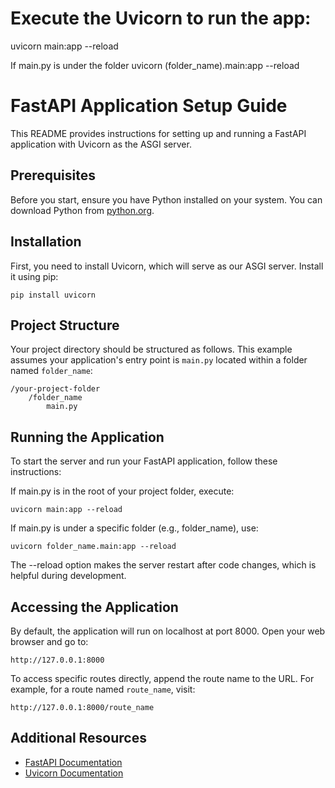 

# Execute the Uvicorn to run the app:
uvicorn main:app --reload

If main.py is under the folder
uvicorn (folder_name).main:app --reload



# FastAPI Application Setup Guide

This README provides instructions for setting up and running a FastAPI application with Uvicorn as the ASGI server.

## Prerequisites

Before you start, ensure you have Python installed on your system. You can download Python from [python.org](https://www.python.org/downloads/).

## Installation

First, you need to install Uvicorn, which will serve as our ASGI server. Install it using pip:

```
pip install uvicorn
```

## Project Structure

Your project directory should be structured as follows. This example assumes your application's entry point is `main.py` located within a folder named `folder_name`:

```
/your-project-folder
    /folder_name
        main.py
```

## Running the Application
To start the server and run your FastAPI application, follow these instructions:

If main.py is in the root of your project folder, execute:

```
uvicorn main:app --reload
```

If main.py is under a specific folder (e.g., folder_name), use:

```
uvicorn folder_name.main:app --reload
```

The --reload option makes the server restart after code changes, which is helpful during development.

## Accessing the Application

By default, the application will run on localhost at port 8000. Open your web browser and go to:

```
http://127.0.0.1:8000
```

To access specific routes directly, append the route name to the URL. For example, for a route named `route_name`, visit:

```
http://127.0.0.1:8000/route_name
```

## Additional Resources

- [FastAPI Documentation](https://fastapi.tiangolo.com/)
- [Uvicorn Documentation](https://www.uvicorn.org/)
